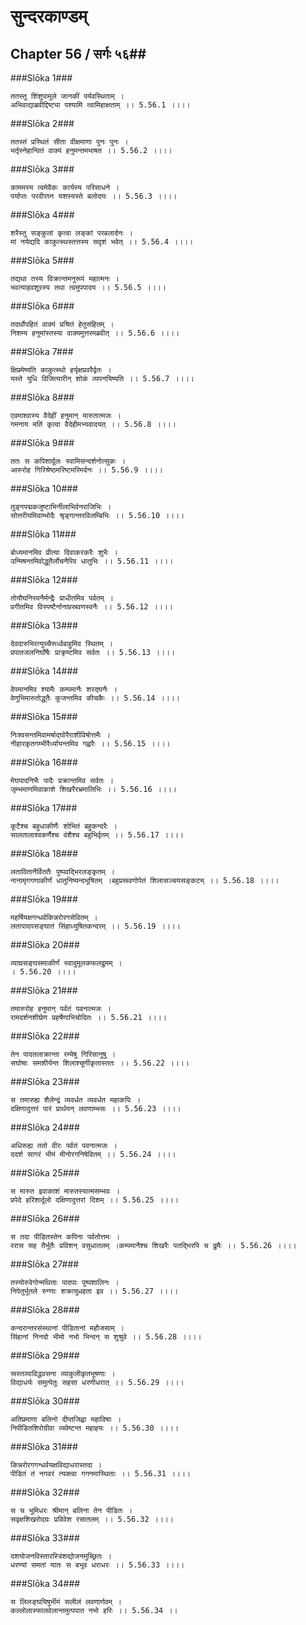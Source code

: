 सुन्दरकाण्डम्
===============================


## Chapter 56  / सर्गः ५६##


###Slōka 1###


    ततस्तु शिंशुपामूले जानकीं पर्यवस्थिताम् ।
    अभिवाद्याब्रवीद्दिष्ट्या पश्यामि त्वामिहाक्षताम् ।। 5.56.1 ।।।।


###Slōka 2###


    ततस्तं प्रस्थितं सीता वीक्षमाणा पुनः पुनः ।
    भर्तृस्नेहान्वितं वाक्यं हनुमन्तमभाषत ।। 5.56.2 ।।।।


###Slōka 3###


    काममस्य त्वमेवैकः कार्यस्य परिसाधने ।
    पर्याप्तः परवीरघ्न यशस्यस्ते बलोदयः ।। 5.56.3 ।।।।


###Slōka 4###


    शरैस्तु सङ्कुलां कृत्वा लङ्कां परबलार्दनः ।
    मां नयेद्यदि काकुत्स्थस्तत्तस्य सदृशं भवेत् ।। 5.56.4 ।।।।


###Slōka 5###


    तद्यथा तस्य विक्रान्तमनुरूपं महात्मनः ।
    भवत्याहवशूरस्य तथा त्वमुपपादय ।। 5.56.5 ।।।।


###Slōka 6###


    तदर्थोपहितं वाक्यं प्रश्रितं हेतुसंहितम् ।
    निशम्य हनुमांस्तस्या वाक्यमुत्तरमब्रवीत् ।। 5.56.6 ।।।।


###Slōka 7###


    क्षिप्रमेष्यति काकुत्स्थो हर्यृक्षप्रवरैर्वृतः ।
    यस्ते युधि विजित्यारीन् शोकं व्यपनयिष्यति ।। 5.56.7 ।।।।


###Slōka 8###


    एवमाश्वास्य वैदेहीं हनुमान् मारुतात्मजः ।
    गमनाय मतिं कृत्वा वैदेहीमभ्यवादयत् ।। 5.56.8 ।।।।


###Slōka 9###


    ततः स कपिशार्दूलः स्वामिसन्दर्शनोत्सुकः ।
    आरुरोह गिरिश्रेष्ठमरिष्टमरिमर्दनः ।। 5.56.9 ।।।।


###Slōka 10###


    तुङ्गपद्मकजुष्टाभिर्नीलाभिर्वनराजिभिः ।
    सोत्तरीयमिवाम्भोदैः श्रृङ्गान्तरविलम्बिभिः ।। 5.56.10 ।।।।


###Slōka 11###


    बोध्यमानमिव प्रीत्या दिवाकरकरैः शुभैः ।
    उन्मिषन्तमिवोद्धूतैर्लोचनैरिव धातुभिः ।। 5.56.11 ।।।।


###Slōka 12###


    तोयौघनिस्वनैर्मन्द्रैः प्राधीतमिव पर्वतम् ।
    प्रगीतमिव विस्पष्टैर्नानाप्रस्रवणस्वनैः ।। 5.56.12 ।।।।


###Slōka 13###


    देवदारुभिरत्युच्चैरूर्ध्वबाहुमिव स्थितम् ।
    प्रपातजलनिर्घोषैः प्राक्रृष्टमिव सर्वतः ।। 5.56.13 ।।।।


###Slōka 14###


    वेपमानमिव श्यामैः कम्पमानैः शरद्घनैः ।
    वेणुभिमारुतोद्धूतैः कूजन्तमिव कीचकैः ।। 5.56.14 ।।।।


###Slōka 15###


    निःश्वसन्तमिवामर्षाद्घोरैराशीविषोत्तमैः ।
    नीहारकृतगम्भीरैर्ध्यायन्तमिव गह्वरैः ।। 5.56.15 ।।।।


###Slōka 16###


    मेघपादनिभैः पादैः प्रक्रान्तमिव सर्वतः ।
    जृम्भमाणमिवाकाशे शिखरैरभ्रमालिभिः ।। 5.56.16 ।।।।


###Slōka 17###


    कूटैश्च बहुधाकीर्णैः शोभितं बहुकन्दरैः ।
    सालतालाश्वकर्णैश्च वंशैश्च बहुभिर्वृतम् ।। 5.56.17 ।।।।


###Slōka 18###


    लतावितानैर्विततैः पुष्पवद्भिरलङ्कृतम् ।
    नानामृगगणाकीर्णं धातुनिष्यन्दभूषितम् ।बहुप्रस्रवणोपेतं शिलासञ्चयसङ्कटम् ।। 5.56.18 ।।।।


###Slōka 19###


    महर्षियक्षगन्धर्वकिन्नरोरगसेवितम् ।
    लतापादपसङ्घातं सिंहाध्युषितकन्दरम् ।। 5.56.19 ।।।।


###Slōka 20###


    व्याघ्रसङ्घसमाकीर्णं स्वादुमूलकफलद्रुमम् ।
    । 5.56.20 ।।।।


###Slōka 21###


    तमारुरोह हनुमान् पर्वतं पवनात्मजः ।
    रामदर्शनशीघ्रेण प्रहर्षेणाभिचोदितः ।। 5.56.21 ।।।।


###Slōka 22###


    तेन पादतलाक्रान्ता रम्येषु गिरिसानुषु ।
    सघोषाः समशीर्यन्त शिलाश्चूर्णीकृतास्ततः ।। 5.56.22 ।।।।


###Slōka 23###


    स तमारुह्य शैलेन्द्रं व्यवर्धत व्यवर्धत महाकपिः ।
    दक्षिणादुत्तरं पारं प्रार्थयन् लवणाम्भसः ।। 5.56.23 ।।।।


###Slōka 24###


    अधिरूह्य ततो वीरः पर्वतं पवनात्मजः ।
    ददर्श सागरं भीमं मीनोरगनिषेवितम् ।। 5.56.24 ।।।।


###Slōka 25###


    स मारुत इवाकाशं मारुतस्यात्मसम्भवः ।
    प्रपेदे हरिशार्दूलो दक्षिणादुत्तरां दिशम् ।। 5.56.25 ।।।।


###Slōka 26###


    स तदा पीडितस्तेन कपिना पर्वतोत्तमः ।
    ररास सह तैर्भूतैः प्रविशन् वसुधातलम् ।कम्पमानैश्च शिखरैः पतद्भिरपि च द्रुमैः ।। 5.56.26 ।।।।


###Slōka 27###


    तस्योरुवेगोन्मथिताः पादपाः पुष्पशालिनः ।
    निपेतुर्भूतले रुग्णाः शक्रायुधहता इव ।। 5.56.27 ।।।।


###Slōka 28###


    कन्दरान्तरसंस्थानां पीडितानां महौजसाम् ।
    सिंहानां निनदो भीमो नभो भिन्दन् स शुश्रुवे ।। 5.56.28 ।।।।


###Slōka 29###


    स्रस्तव्याविद्धवसना व्याकुलीकृतभूषणाः ।
    विद्याधर्यः समुत्पेतुः सहसा धरणीधरात् ।। 5.56.29 ।।।।


###Slōka 30###


    अतिप्रमाणा बलिनो दीप्तजिह्वा महाविषाः ।
    निपीडितशिरोग्रीवा व्यवेष्टन्त महाहयः ।। 5.56.30 ।।।।


###Slōka 31###


    किन्नरोरगगन्धर्वयक्षविद्याधरास्तदा ।
    पीडितं तं नगवरं त्यक्त्वा गगनमास्थिताः ।। 5.56.31 ।।।।


###Slōka 32###


    स च भूमिधरः श्रीमान् बलिना तेन पीडितः ।
    सवृक्षशिखरोदग्रः प्रविवेश रसातलम् ।। 5.56.32 ।।।।


###Slōka 33###


    दशयोजनविस्तारस्त्रिंशद्योजनमुच्छ्रितः ।
    धरण्यां समतां यातः स बभूव धराधरः ।। 5.56.33 ।।।।


###Slōka 34###


    स लिलङ्घयिषुर्भीमं सलीलं लवणार्णवम् ।
    कल्लोलास्फालवेलान्तमुत्पपात नभो हरिः ।। 5.56.34 ।।


